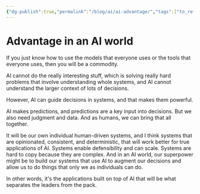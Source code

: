 ```yaml
---
{"dg-publish":true,"permalink":"/blog/ai/ai-advantage/","tags":["to_refactor","ai"],"updated":"2025-08-26T19:37:06.626+01:00"}
---
```


# Advantage in an AI world
If you just know how to use the models that everyone uses or the tools that everyone uses, then you will be a commodity.

AI cannot do the really interesting stuff, which is solving really hard problems that involve understanding whole systems, and AI cannot understand the larger context of lots of decisions.

However, AI can guide decisions in systems, and that makes them powerful.

AI makes predictions, and predictions are a key input into decisions. But we also need judgment and data. And as humans, we can bring that all together.

It will be our own individual human-driven systems, and I think systems that are opinionated, consistent, and deterministic, that will work better for true applications of AI. Systems enable defensibility and can scale. Systems are hard to copy because they are complex. And in an AI world, our superpower might be to build our systems that use AI to augment our decisions and allow us to do things that only we as individuals can do.

In other words, it's the applications built on top of AI that will be what separates the leaders from the pack.